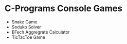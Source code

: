 # C-Programs Console Games
* Snake Game
* Soduko Solver
* BTech Aggregrate Calculator
* TicTacToe Game
